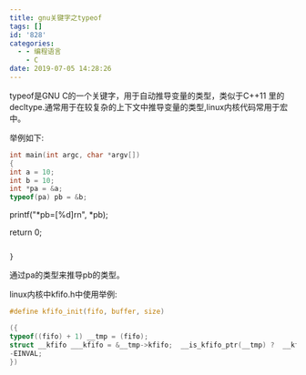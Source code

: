 ```yaml
---
title: gnu关键字之typeof
tags: []
id: '828'
categories:
  - - 编程语言
    - C
date: 2019-07-05 14:28:26
---
```


typeof是GNU C的一个关键字，用于自动推导变量的类型，类似于C++11 里的 decltype.通常用于在较复杂的上下文中推导变量的类型,linux内核代码常用于宏中。

举例如下:

```c
int main(int argc, char *argv[])  
{  
int a = 10;  
int b = 10;  
int *pa = &a;  
typeof(pa) pb = &b;

```
printf("*pb=[%d]rn", *pb);

return 0;
```

}
```

通过pa的类型来推导pb的类型。

linux内核中kfifo.h中使用举例:

```c
#define kfifo_init(fifo, buffer, size) 

({   
typeof((fifo) + 1) __tmp = (fifo);   
struct __kfifo ___kfifo = &__tmp->kfifo;  __is_kfifo_ptr(__tmp) ?  __kfifo_init(__kfifo, buffer, size, sizeof(___tmp->type)) :   
-EINVAL;   
})
```
